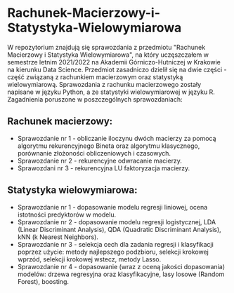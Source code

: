 # Rachunek-Macierzowy-i-Statystyka-Wielowymiarowa
W repozytorium znajdują się sprawozdania z przedmiotu "Rachunek Macierzowy i Statystyka Wielowymiarowa", na który uczęszczałem w semestrze letnim 2021/2022 na Akademii Górniczo-Hutniczej w Krakowie na kierunku Data Science. Przedmiot zasadniczo dzielił się na dwie części - część związaną z rachunkiem macierzowym oraz statystyką wielowymiarową. Sprawozdania z rachunku macierzowego zostały napisane w języku Python, a ze statystyki wielowymiarowej w języku R. Zagadnienia poruszone w poszczególnych sprawozdaniach:
## Rachunek macierzowy:
* Sprawozdanie nr 1 - obliczanie iloczynu dwóch macierzy za pomocą algorytmu rekurencyjnego Bineta oraz algorytmu klasycznego, porównanie złożoności obliczeniowych i czasowych.
* Sprawozdanie nr 2 - rekurencyjne odwracanie macierzy.
* Sprawozdani nr 3 - rekurencyjna LU faktoryzacja macierzy.
## Statystyka wielowymiarowa:
* Sprawozdanie nr 1 - dopasowanie modelu regresji liniowej, ocena istotności predyktorów w modelu.
* Sprawozdanie nr 2 - dopasowanie modelu regresji logistycznej, LDA (Linear Discriminant Analysis), QDA (Quadratic Discriminant Analysis), kNN (k Nearest Neighbors).
* Sprawozdanie nr 3 - selekcja cech dla zadania regresji i klasyfikacji poprzez użycie: metody najlepszego podzbioru, selekcji krokowej wprzód, selekcji krokowej wstecz, metody Lasso.
* Sprawozdanie nr 4 - dopasowanie (wraz z oceną jakości dopasowania) modelów: drzewa regresyjna oraz klasyfikacyjne, lasy losowe (Random Forest), boosting.
